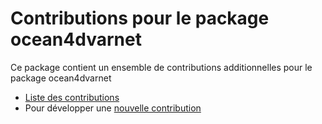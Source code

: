 # Contributions pour le package ocean4dvarnet

Ce package contient un ensemble de contributions additionnelles pour le package ocean4dvarnet

- [Liste des contributions](./contrib/index.md)
- Pour développer une [nouvelle contribution](./init-new-contrib.md)